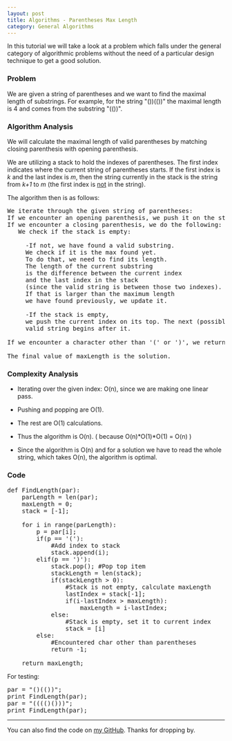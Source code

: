 ```yaml
---
layout: post
title: Algorithms - Parentheses Max Length
category: General Algorithms
---
```


In this tutorial we will take a look at a problem which falls under the general category of algorithmic problems without the need of a particular design technique to get a good solution.

### Problem

We are given a string of parentheses and we want to find the maximal length of substrings. For example, for the string "())(())" the maximal length is 4 and comes from the substring "(())".

### Algorithm Analysis

We will calculate the maximal length of valid parentheses by matching closing parenthesis with opening parenthesis.

We are utilizing a stack to hold the indexes of parentheses. The first index indicates where the current string of parentheses starts. If the first index is <i>k</i> and the last index is <i>m</i>, then the string currently in the stack is the string from <i>k+1</i> to <i>m</i> (the first index is <u>not</u> in the string).

The algorithm then is as follows:

<pre>
We iterate through the given string of parentheses:
If we encounter an opening parenthesis, we push it on the stack.
If we encounter a closing parenthesis, we do the following:
   We check if the stack is empty:

     -If not, we have found a valid substring.
     We check if it is the max found yet.
     To do that, we need to find its length.
     The length of the current substring
     is the difference between the current index
     and the last index in the stack
     (since the valid string is between those two indexes).
     If that is larger than the maximum length
     we have found previously, we update it.

     -If the stack is empty,
     we push the current index on its top. The next (possible)
     valid string begins after it.

If we encounter a character other than '(' or ')', we return -1.

The final value of maxLength is the solution.
</pre>

### Complexity Analysis

* Iterating over the given index: O(n), since we are making one linear pass.
* Pushing and popping are O(1).
* The rest are O(1) calculations.

* Thus the algorithm is O(n). ( because O(n)*O(1)*O(1) = O(n) )
* Since the algorithm is O(n) and for a solution we have to read the whole string, which takes O(n), the algorithm is optimal.

### Code
<pre>
def FindLength(par):
    parLength = len(par);
    maxLength = 0;
    stack = [-1];
    
    for i in range(parLength):
        p = par[i];
        if(p == '('):
            #Add index to stack
            stack.append(i);
        elif(p == ')'):
            stack.pop(); #Pop top item
            stackLength = len(stack);
            if(stackLength > 0):
                #Stack is not empty, calculate maxLength
                lastIndex = stack[-1];
                if(i-lastIndex > maxLength):
                    maxLength = i-lastIndex;
            else:
                #Stack is empty, set it to current index
                stack = [i]
        else:
            #Encountered char other than parentheses
            return -1;

    return maxLength;
</pre>

For testing:

<pre>
par = "()(())";
print FindLength(par);
par = "(((()()))";
print FindLength(par);
</pre>

---

You can also find the code on <a href="https://github.com/antmarakis/Algorithms/blob/master/General/Parentheses_MaxLength.py">my GitHub</a>. Thanks for dropping by.
